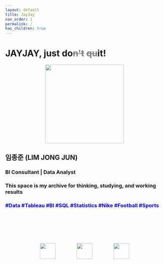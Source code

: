 ```yaml
---
layout: default
title: JayJay
nav_order: 1
permalink: /
has_children: true
---
```


# **JAYJAY, just do**<span style="color:grey">**~~**n't**~~ ~~**qu**~~**</span>**it!**<br>

<style>
  .image-container {
    display: flex;
    justify-content: center;
    align-items: center;
  }
</style>

<div class="image-container">
  <img src="../../assets/images/jun.jpg" width="250" height="250">
</div>

## **임종준 (LIM JONG JUN)**<br>
### **BI Consultant | Data Analyst**<br>

### **This space is my archive for thinking, studying, and working results**<br>

### <span style="color:blue"> #Data #Tableau #BI #SQL #Statistics #Nike #Football #Sports
<style>
  .link-container {
    display: flex;
    justify-content: space-between;
  }

  .link-container {
    margin: 110px;
  }
</style>

<p align="center">
  <div class="link-container">
    <a href="https://www.linkedin.com/in/jong-jun-lim-591596218/" target="_blank">
      <img src="https://cdn-icons-png.flaticon.com/512/174/174857.png" width="50" height="50">
    </a>
    <a href="https://github.com/JongJunLim" target="_blank">
      <img src="https://github.githubassets.com/images/modules/logos_page/GitHub-Mark.png" width="50" height="50">
    </a>
    <a href="https://public.tableau.com/app/profile/.33265096" target="_blank">
      <img src="https://cdn.iconscout.com/icon/free/png-256/free-tableau-5376637-4489897.png" width="50" height="50">
    </a>
  </div>
</p>
